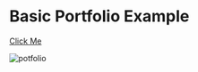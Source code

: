 # Basic Portfolio Example

[Click Me](https://kaplanh.github.io/Basic-Portfolio-Example-/)

![potfolio](https://github.com/kaplanh/portfolio/assets/101884444/5f639ddb-49c5-492a-a179-ab4e31da443f)
